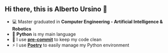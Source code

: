 ## Hi there, this is Alberto Ursino 👋

- 💻 Master graduated in **Computer Engineering - Artificial Intelligence & Robotics**
- 🐍 **Python** is my main language
- 🧼 I use **[pre-commit](https://pre-commit.com/)** to keep my code clean
- ⚡ I use **[Poetry](https://python-poetry.org/)** to easily manage my Python environment
<!--- 
---
<div align="center">

![](https://komarev.com/ghpvc/?username=albertoursino&color=blueviolet&style=for-the-badge)

</div>
<!--- 
emoji: https://www.webfx.com/tools/emoji-cheat-sheet/
-->
